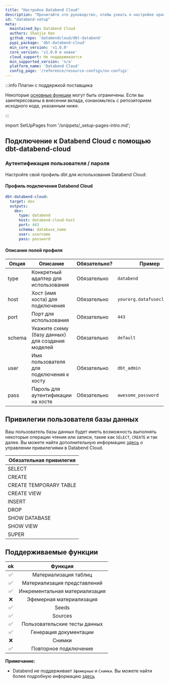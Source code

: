 ```yaml
---
title: "Настройка Databend Cloud"
description: "Прочитайте это руководство, чтобы узнать о настройке хранилища Databend в dbt."
id: "databend-setup"
meta:
  maintained_by: Databend Cloud
  authors: Shanjie Han
  github_repo: 'databendcloud/dbt-databend'
  pypi_package: 'dbt-databend-cloud'
  min_core_version: 'v1.0.0'
  core_version: 'v1.0.0 и новее'
  cloud_support: Не поддерживается
  min_supported_version: 'n/a'
  platform_name: 'Databend Cloud'
  config_page: '/reference/resource-configs/no-configs'
---
```


:::info Плагин с поддержкой поставщика

Некоторые [основные функции](https://github.com/databendcloud/dbt-databend#supported-features) могут быть ограничены. 
Если вы заинтересованы в внесении вклада, ознакомьтесь с репозиторием исходного кода, указанным ниже.

:::

import SetUpPages from '/snippets/_setup-pages-intro.md';

<SetUpPages meta={frontMatter.meta} />

## Подключение к Databend Cloud с помощью **dbt-databend-cloud**

### Аутентификация пользователя / пароля

Настройте свой профиль dbt для использования Databend Cloud:

#### Профиль подключения Databend Cloud
<File name='profiles.yml'>

```yaml
dbt-databend-cloud:
  target: dev
  outputs:
    dev:
      type: databend
      host: databend-cloud-host
      port: 443
      schema: database_name
      user: username
      pass: password
```

</File>

#### Описание полей профиля

| Опция   | Описание                                          | Обязательно? | Пример             |
|----------|--------------------------------------------------|--------------|---------------------|
| type     | Конкретный адаптер для использования             | Обязательно   | `databend`              |
| host     | Хост (имя хоста) для подключения                | Обязательно   | `yourorg.datafusecloud.com`  |
| port     | Порт для использования                            | Обязательно   | `443`              |
| schema   | Укажите схему (базу данных) для создания моделей | Обязательно   | `default`         |
| user     | Имя пользователя для подключения к хосту        | Обязательно   | `dbt_admin`         |
| pass     | Пароль для аутентификации на хосте              | Обязательно   | `awesome_password`  |

## Привилегии пользователя базы данных

Ваш пользователь базы данных будет иметь возможность выполнять некоторые операции чтения или записи, такие как `SELECT`, `CREATE` и так далее.
Вы можете найти дополнительную информацию [здесь](https://docs.databend.com/using-databend-cloud/warehouses/connecting-a-warehouse) о управлении привилегиями в Databend Cloud.

| Обязательная привилегия     |
|-----------------------------|
| SELECT                      |
| CREATE                      |
| CREATE TEMPORARY TABLE      |
| CREATE VIEW                 |
| INSERT                      |
| DROP                        |
| SHOW DATABASE               |
| SHOW VIEW                   |
| SUPER                       |

## Поддерживаемые функции

 | ok |           Функция           |
|:--:|:---------------------------:|
|  ✅ |    Материализация таблиц    |
|  ✅ |    Материализация представлений     |
|  ✅ | Инкрементальная материализация |
|  ❌  |  Эфемерная материализация  |
|  ✅ |            Seeds            |
|  ✅ |           Sources           |
|  ✅ |      Пользовательские тесты данных      |
|  ✅ |        Генерация документации        |
|  ❌ |          Снимки          |
|  ✅ |      Повторное подключение       |

**Примечание:**

* Databend не поддерживает `Эфемерные` и `Снимки`. Вы можете найти более подробную информацию [здесь](https://github.com/datafuselabs/databend/issues/8685)